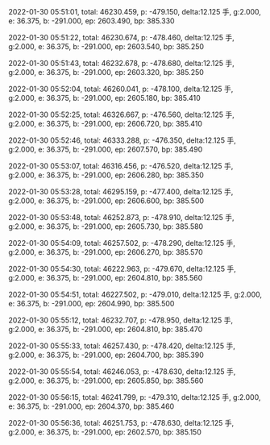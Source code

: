 2022-01-30 05:51:01, total: 46230.459, p: -479.150, delta:12.125 手, g:2.000, e: 36.375, b: -291.000, ep: 2603.490, bp: 385.330

2022-01-30 05:51:22, total: 46230.674, p: -478.460, delta:12.125 手, g:2.000, e: 36.375, b: -291.000, ep: 2603.540, bp: 385.250

2022-01-30 05:51:43, total: 46232.678, p: -478.680, delta:12.125 手, g:2.000, e: 36.375, b: -291.000, ep: 2603.320, bp: 385.250

2022-01-30 05:52:04, total: 46260.041, p: -478.100, delta:12.125 手, g:2.000, e: 36.375, b: -291.000, ep: 2605.180, bp: 385.410

2022-01-30 05:52:25, total: 46326.667, p: -476.560, delta:12.125 手, g:2.000, e: 36.375, b: -291.000, ep: 2606.720, bp: 385.410

2022-01-30 05:52:46, total: 46333.288, p: -476.350, delta:12.125 手, g:2.000, e: 36.375, b: -291.000, ep: 2607.570, bp: 385.490

2022-01-30 05:53:07, total: 46316.456, p: -476.520, delta:12.125 手, g:2.000, e: 36.375, b: -291.000, ep: 2606.280, bp: 385.350

2022-01-30 05:53:28, total: 46295.159, p: -477.400, delta:12.125 手, g:2.000, e: 36.375, b: -291.000, ep: 2606.600, bp: 385.500

2022-01-30 05:53:48, total: 46252.873, p: -478.910, delta:12.125 手, g:2.000, e: 36.375, b: -291.000, ep: 2605.730, bp: 385.580

2022-01-30 05:54:09, total: 46257.502, p: -478.290, delta:12.125 手, g:2.000, e: 36.375, b: -291.000, ep: 2606.270, bp: 385.570

2022-01-30 05:54:30, total: 46222.963, p: -479.670, delta:12.125 手, g:2.000, e: 36.375, b: -291.000, ep: 2604.810, bp: 385.560

2022-01-30 05:54:51, total: 46227.502, p: -479.010, delta:12.125 手, g:2.000, e: 36.375, b: -291.000, ep: 2604.990, bp: 385.500

2022-01-30 05:55:12, total: 46232.707, p: -478.950, delta:12.125 手, g:2.000, e: 36.375, b: -291.000, ep: 2604.810, bp: 385.470

2022-01-30 05:55:33, total: 46257.430, p: -478.420, delta:12.125 手, g:2.000, e: 36.375, b: -291.000, ep: 2604.700, bp: 385.390

2022-01-30 05:55:54, total: 46246.053, p: -478.630, delta:12.125 手, g:2.000, e: 36.375, b: -291.000, ep: 2605.850, bp: 385.560

2022-01-30 05:56:15, total: 46241.799, p: -479.310, delta:12.125 手, g:2.000, e: 36.375, b: -291.000, ep: 2604.370, bp: 385.460

2022-01-30 05:56:36, total: 46251.753, p: -478.630, delta:12.125 手, g:2.000, e: 36.375, b: -291.000, ep: 2602.570, bp: 385.150